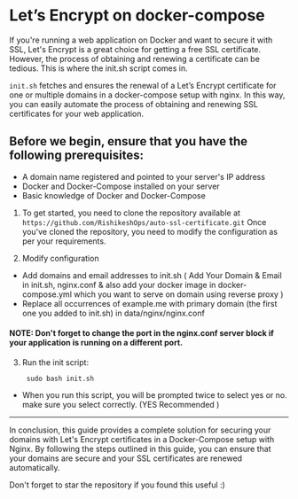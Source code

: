 #  Let’s Encrypt on docker-compose


If you're running a web application on Docker and want to secure it with SSL, Let's Encrypt is a great choice for getting a free SSL certificate. However, the process of obtaining and renewing a certificate can be tedious. This is where the init.sh script comes in.

`init.sh` fetches and ensures the renewal of a Let’s Encrypt certificate for one or multiple domains in a docker-compose setup with nginx. In this way, you can easily automate the process of obtaining and renewing SSL certificates for your web application.

## Before we begin, ensure that you have the following prerequisites:

- A domain name registered and pointed to your server's IP address
- Docker and Docker-Compose installed on your server
- Basic knowledge of Docker and Docker-Compose

1. To get started, you need to clone the repository available at `https://github.com/RishikeshOps/auto-ssl-certificate.git` Once you've cloned the repository, you need to modify the configuration as per your requirements.

2. Modify configuration 
- Add domains and email addresses to init.sh ( Add Your Domain & Email in init.sh, nginx.conf & also add your docker image in docker-compose.yml which you want to serve on domain using reverse proxy )
- Replace all occurrences of example.me with primary domain (the first one you added to init.sh) in data/nginx/nginx.conf
#### NOTE: Don't forget to change the port in the nginx.conf server block if your application is running on a different port.

3. Run the init script:

        sudo bash init.sh

- When you run this script, you will be prompted twice to select yes or no. make sure you select correctly. (YES Recommended )


----------

In conclusion, this guide provides a complete solution for securing your domains with Let's Encrypt certificates in a Docker-Compose setup with Nginx. By following the steps outlined in this guide, you can ensure that your domains are secure and your SSL certificates are renewed automatically.

Don't forget to star the repository if you found this useful :)
